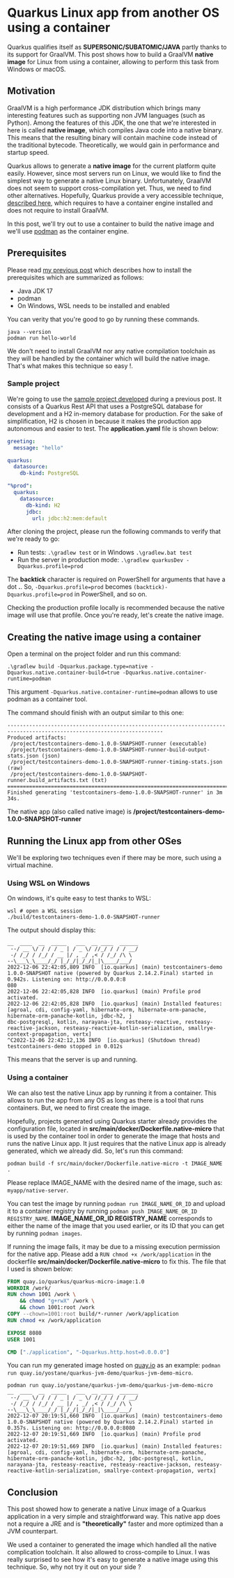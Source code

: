 # Quarkus Linux app from another OS using a container

Quarkus qualifies itself as **SUPERSONIC/SUBATOMIC/JAVA** partly thanks to its support for GraalVM. This post shows how to build a GraalVM **native image** for Linux from using a container, allowing to perform this task from Windows or macOS.

## Motivation

GraalVM is a high performance JDK distribution which brings many interesting features such as supporting non JVM languages (such as Python). Among the features of this JDK, the one that we're interested in here is called **native image**, which compiles Java code into a native binary. This means that the resulting binary will contain machine code instead of the traditional bytecode. Theoretically, we would gain in performance and startup speed.

Quarkus allows to generate a **native image** for the current platform quite easily. However, since most servers run on Linux, we would like to find the simplest way to generate a native Linux binary. Unfortunately, GraalVM does not seem to support cross-compilation yet. Thus, we need to find other alternatives. Hopefully, Quarkus provide a very accessible technique, [described here](https://quarkus.io/guides/building-native-image#container-runtime), which requires to have a container engine installed and does not require to install GraalVM.

In this post, we'll try out to use a container to build the native image and we'll use [podman](https://podman.io/) as the container engine.

## Prerequisites

Please read [my previous post](https://dev.to/yostane/using-podman-to-run-testcontainers-in-a-quarkus-project-11me) which describes how to install the prerequisites which are summarized as follows:

- Java JDK 17
- podman
- On Windows, WSL needs to be installed and enabled

You can verity that you're good to go by running these commands.

```shell
java --version
podman run hello-world
```

We don't need to install GraalVM nor any native compilation toolchain as they will be handled by the container which will build the native image.
That's what makes this technique so easy !.

### Sample project

We're going to use the [sample project developed](https://github.com/yostane/quarkus-rest-api-demo) during a previous post. It consists of a Quarkus Rest API that uses a PostgreSQL database for development and a H2 in-memory database for production. For the sake of simplification, H2 is chosen in because it makes the production app autonomous and easier to test. The **application.yaml** file is shown below:

```yaml
greeting:
  message: "hello"

quarkus:
  datasource:
    db-kind: PostgreSQL

"%prod":
  quarkus:
    datasource:
      db-kind: H2
      jdbc:
        url: jdbc:h2:mem:default
```

After cloning the project, please run the following commands to verify that we're ready to go:

- Run tests: `.\gradlew test` or in Windows `.\gradlew.bat test`
- Run the server in production mode: `.\gradlew quarkusDev -Dquarkus.profile=prod`

The **backtick** character is required on PowerShell for arguments that have a dot **.**. So, `-Dquarkus.profile=prod` becomes `(backtick)-Dquarkus.profile=prod` in PowerShell, and so on.

Checking the production profile locally is recommended because the native image will use that profile.
Once you're ready, let's create the native image.

## Creating the native image using a container

Open a terminal on the project folder and run this command:

```shell
.\gradlew build -Dquarkus.package.type=native -Dquarkus.native.container-build=true -Dquarkus.native.container-runtime=podman
```

This argument `-Dquarkus.native.container-runtime=podman` allows to use podman as a container tool.

The command should finish with an output similar to this one:

```shell
------------------------------------------------------------------------------------------------------------------------
Produced artifacts:
 /project/testcontainers-demo-1.0.0-SNAPSHOT-runner (executable)
 /project/testcontainers-demo-1.0.0-SNAPSHOT-runner-build-output-stats.json (json)
 /project/testcontainers-demo-1.0.0-SNAPSHOT-runner-timing-stats.json (raw)
 /project/testcontainers-demo-1.0.0-SNAPSHOT-runner.build_artifacts.txt (txt)
========================================================================================================================
Finished generating 'testcontainers-demo-1.0.0-SNAPSHOT-runner' in 3m 34s.
```

The native app (also called native image) is **/project/testcontainers-demo-1.0.0-SNAPSHOT-runner**

## Running the Linux app from other OSes

We'll be exploring two techniques even if there may be more, such using a virtual machine.

### Using WSL on Windows

On windows, it's quite easy to test thanks to WSL:

```shell
wsl # open a WSL session
./build/testcontainers-demo-1.0.0-SNAPSHOT-runner
```

The output should display this:

```shell
__  ____  __  _____   ___  __ ____  ______
 --/ __ \/ / / / _ | / _ \/ //_/ / / / __/
 -/ /_/ / /_/ / __ |/ , _/ ,< / /_/ /\ \
--\___\_\____/_/ |_/_/|_/_/|_|\____/___/
2022-12-06 22:42:05,809 INFO  [io.quarkus] (main) testcontainers-demo 1.0.0-SNAPSHOT native (powered by Quarkus 2.14.2.Final) started in 0.942s. Listening on: http://0.0.0.0:8
080
2022-12-06 22:42:05,828 INFO  [io.quarkus] (main) Profile prod activated.
2022-12-06 22:42:05,828 INFO  [io.quarkus] (main) Installed features: [agroal, cdi, config-yaml, hibernate-orm, hibernate-orm-panache, hibernate-orm-panache-kotlin, jdbc-h2, j
dbc-postgresql, kotlin, narayana-jta, resteasy-reactive, resteasy-reactive-jackson, resteasy-reactive-kotlin-serialization, smallrye-context-propagation, vertx]
^C2022-12-06 22:42:12,136 INFO  [io.quarkus] (Shutdown thread) testcontainers-demo stopped in 0.012s
```

This means that the server is up and running.

### Using a container

We can also test the native Linux app by running it from a container. This allows to run the app from any OS as long as there is a tool that runs containers. But, we need to first create the image.

Hopefully, projects generated using Quarkus starter already provides the configuration file, located in **src/main/docker/Dockerfile.native-micro** that is used by the container tool in order to generate the image that hosts and runs the native Linux app. It just requires that the native Linux app is already generated, which we already did. So, let's run this command:

```shell
podman build -f src/main/docker/Dockerfile.native-micro -t IMAGE_NAME .
```

Please replace IMAGE_NAME with the desired name of the image, such as: `myapp/native-server`.

You can test the image by running `podman run IMAGE_NAME_OR_ID` and upload it to a container registry by running `podman push IMAGE_NAME_OR_ID REGISTRY_NAME`. **IMAGE_NAME_OR_ID REGISTRY_NAME** corresponds to either the name of the image that you used earlier, or its ID that you can get by running `podman images`.

If running the image fails, it may be due to a missing execution permission for the native app. Please add a `RUN chmod +x /work/application` in the dockerfile **src/main/docker/Dockerfile.native-micro** to fix this. The file that I used is shown below:

```dockerfile
FROM quay.io/quarkus/quarkus-micro-image:1.0
WORKDIR /work/
RUN chown 1001 /work \
    && chmod "g+rwX" /work \
    && chown 1001:root /work
COPY --chown=1001:root build/*-runner /work/application
RUN chmod +x /work/application

EXPOSE 8080
USER 1001

CMD ["./application", "-Dquarkus.http.host=0.0.0.0"]
```

You can run my generated image hosted on [quay.io](https://quay.io) as an example: `podman run quay.io/yostane/quarkus-jvm-demo/quarkus-jvm-demo-micro`.

```shell
podman run quay.io/yostane/quarkus-jvm-demo/quarkus-jvm-demo-micro
__  ____  __  _____   ___  __ ____  ______
 --/ __ \/ / / / _ | / _ \/ //_/ / / / __/
 -/ /_/ / /_/ / __ |/ , _/ ,< / /_/ /\ \
--\___\_\____/_/ |_/_/|_/_/|_|\____/___/
2022-12-07 20:19:51,660 INFO  [io.quarkus] (main) testcontainers-demo 1.0.0-SNAPSHOT native (powered by Quarkus 2.14.2.Final) started in 0.357s. Listening on: http://0.0.0.0:8080
2022-12-07 20:19:51,669 INFO  [io.quarkus] (main) Profile prod activated.
2022-12-07 20:19:51,669 INFO  [io.quarkus] (main) Installed features: [agroal, cdi, config-yaml, hibernate-orm, hibernate-orm-panache, hibernate-orm-panache-kotlin, jdbc-h2, jdbc-postgresql, kotlin, narayana-jta, resteasy-reactive, resteasy-reactive-jackson, resteasy-reactive-kotlin-serialization, smallrye-context-propagation, vertx]
```

## Conclusion

This post showed how to generate a native Linux image of a Quarkus application in a very simple and straightforward way. This native app does not a require a JRE and is **"theoretically"** faster and more optimized than a JVM counterpart.

We used a container to generated the image which handled all the native complication toolchain. It also allowed to cross-compile to Linux. I was really surprised to see how it's easy to generate a native image using this technique. So, why not try it out on your side ?
